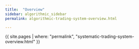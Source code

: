 ```yaml
---
title:  "Overview"
sidebar: algorithmic_sidebar
permalink: algorithmic-trading-system-overview.html

---
```


{{ site.pages | where: "permalink", "systematic-trading-system-overview.html" }}

